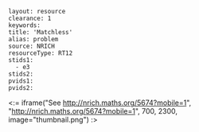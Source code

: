 ````
layout: resource
clearance: 1
keywords:
title: 'Matchless'
alias: problem
source: NRICH
resourceType: RT12
stids1: 
  - e3
stids2:
pvids1:
pvids2:

````

<:= iframe("See http://nrich.maths.org/5674?mobile=1", "http://nrich.maths.org/5674?mobile=1", 700, 2300, image="thumbnail.png") :>

